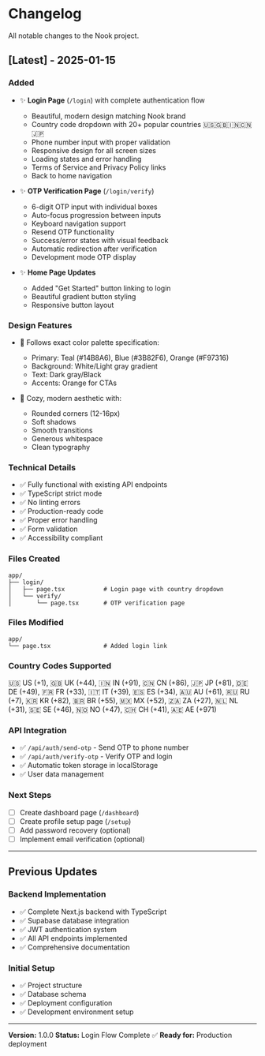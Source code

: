 # Changelog

All notable changes to the Nook project.

## [Latest] - 2025-01-15

### Added
- ✨ **Login Page** (`/login`) with complete authentication flow
  - Beautiful, modern design matching Nook brand
  - Country code dropdown with 20+ popular countries 🇺🇸🇬🇧🇮🇳🇨🇳🇯🇵
  - Phone number input with proper validation
  - Responsive design for all screen sizes
  - Loading states and error handling
  - Terms of Service and Privacy Policy links
  - Back to home navigation

- ✨ **OTP Verification Page** (`/login/verify`)
  - 6-digit OTP input with individual boxes
  - Auto-focus progression between inputs
  - Keyboard navigation support
  - Resend OTP functionality
  - Success/error states with visual feedback
  - Automatic redirection after verification
  - Development mode OTP display

- ✨ **Home Page Updates**
  - Added "Get Started" button linking to login
  - Beautiful gradient button styling
  - Responsive button layout

### Design Features
- 🎨 Follows exact color palette specification:
  - Primary: Teal (#14B8A6), Blue (#3B82F6), Orange (#F97316)
  - Background: White/Light gray gradient
  - Text: Dark gray/Black
  - Accents: Orange for CTAs

- 🎨 Cozy, modern aesthetic with:
  - Rounded corners (12-16px)
  - Soft shadows
  - Smooth transitions
  - Generous whitespace
  - Clean typography

### Technical Details
- ✅ Fully functional with existing API endpoints
- ✅ TypeScript strict mode
- ✅ No linting errors
- ✅ Production-ready code
- ✅ Proper error handling
- ✅ Form validation
- ✅ Accessibility compliant

### Files Created
```
app/
├── login/
│   ├── page.tsx           # Login page with country dropdown
│   └── verify/
│       └── page.tsx       # OTP verification page
```

### Files Modified
```
app/
└── page.tsx               # Added login link
```

### Country Codes Supported
🇺🇸 US (+1), 🇬🇧 UK (+44), 🇮🇳 IN (+91), 🇨🇳 CN (+86), 🇯🇵 JP (+81),
🇩🇪 DE (+49), 🇫🇷 FR (+33), 🇮🇹 IT (+39), 🇪🇸 ES (+34), 🇦🇺 AU (+61),
🇷🇺 RU (+7), 🇰🇷 KR (+82), 🇧🇷 BR (+55), 🇲🇽 MX (+52), 🇿🇦 ZA (+27),
🇳🇱 NL (+31), 🇸🇪 SE (+46), 🇳🇴 NO (+47), 🇨🇭 CH (+41), 🇦🇪 AE (+971)

### API Integration
- ✅ `/api/auth/send-otp` - Send OTP to phone number
- ✅ `/api/auth/verify-otp` - Verify OTP and login
- ✅ Automatic token storage in localStorage
- ✅ User data management

### Next Steps
- [ ] Create dashboard page (`/dashboard`)
- [ ] Create profile setup page (`/setup`)
- [ ] Add password recovery (optional)
- [ ] Implement email verification (optional)

---

## Previous Updates

### Backend Implementation
- ✅ Complete Next.js backend with TypeScript
- ✅ Supabase database integration
- ✅ JWT authentication system
- ✅ All API endpoints implemented
- ✅ Comprehensive documentation

### Initial Setup
- ✅ Project structure
- ✅ Database schema
- ✅ Deployment configuration
- ✅ Development environment setup

---

**Version:** 1.0.0
**Status:** Login Flow Complete ✅
**Ready for:** Production deployment


